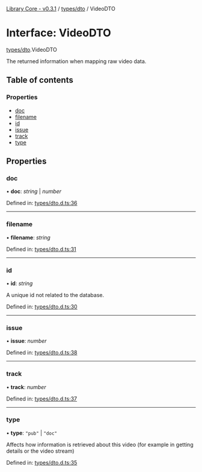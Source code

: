 [Library Core - v0.3.1](../README.md) / [types/dto](../modules/types_dto.md) / VideoDTO

# Interface: VideoDTO

[types/dto](../modules/types_dto.md).VideoDTO

The returned information when mapping raw video data.

## Table of contents

### Properties

- [doc](types_dto.videodto.md#doc)
- [filename](types_dto.videodto.md#filename)
- [id](types_dto.videodto.md#id)
- [issue](types_dto.videodto.md#issue)
- [track](types_dto.videodto.md#track)
- [type](types_dto.videodto.md#type)

## Properties

### doc

• **doc**: *string* \| *number*

Defined in: [types/dto.d.ts:36](https://github.com/BenShelton/library-api/blob/master/packages/core/types/dto.d.ts#L36)

___

### filename

• **filename**: *string*

Defined in: [types/dto.d.ts:31](https://github.com/BenShelton/library-api/blob/master/packages/core/types/dto.d.ts#L31)

___

### id

• **id**: *string*

A unique id not related to the database.

Defined in: [types/dto.d.ts:30](https://github.com/BenShelton/library-api/blob/master/packages/core/types/dto.d.ts#L30)

___

### issue

• **issue**: *number*

Defined in: [types/dto.d.ts:38](https://github.com/BenShelton/library-api/blob/master/packages/core/types/dto.d.ts#L38)

___

### track

• **track**: *number*

Defined in: [types/dto.d.ts:37](https://github.com/BenShelton/library-api/blob/master/packages/core/types/dto.d.ts#L37)

___

### type

• **type**: ``"pub"`` \| ``"doc"``

Affects how information is retrieved about this video (for example in getting details or the video stream)

Defined in: [types/dto.d.ts:35](https://github.com/BenShelton/library-api/blob/master/packages/core/types/dto.d.ts#L35)
